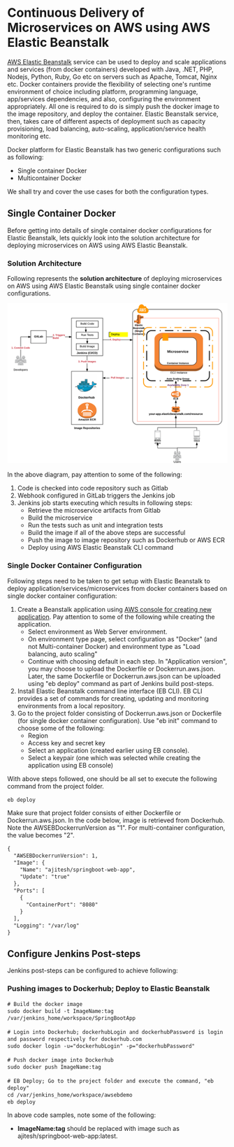 # Continuous Delivery of Microservices on AWS using AWS Elastic Beanstalk

[AWS Elastic Beanstalk](https://aws.amazon.com/documentation/elastic-beanstalk/) service can be used to deploy and scale applications and services (from docker containers) developed with Java, .NET, PHP, Nodejs, Python, Ruby, Go etc on servers such as Apache, Tomcat, Nginx etc. Docker containers provide the flexibility of selecting one's runtime environment of choice including platform, programming language, app/services dependencies, and also, configuring the environment appropriately. All one is required to do is simply push the docker image to the image repository, and deploy the container. Elastic Beanstalk service, then, takes care of different aspects of deployment such as capacity provisioning, load balancing, auto-scaling, application/service health monitoring etc.

Docker platform for Elastic Beanstalk has two generic configurations such as following: 
 - Single container Docker
 - Multicontainer Docker

We shall try and cover the use cases for both the configuration types.

## Single Container Docker

Before getting into details of single container docker configurations for Elastic Beanstalk, lets quickly look into the solution architecture for deploying microservices on AWS using AWS Elastic Beanstalk.

### Solution Architecture

Following represents the **solution architecture** of deploying microservices on AWS using AWS Elastic Beanstalk using single container docker configurations.

![Solution Architecture - Microservices to AWS Elastic Beanstalk](images/aws_eb.png)

In the above diagram, pay attention to some of the following:

 1. Code is checked into code repository such as Gitlab
 2. Webhook configured in GitLab triggers the Jenkins job
 3. Jenkins job starts executing which results in following steps:
    - Retrieve the microservice artifacts from Gitlab
    - Build the microservice
    - Run the tests such as unit and integration tests
    - Build the image if all of the above steps are successful
    - Push the image to image repository such as Dockerhub or AWS ECR
    - Deploy using AWS Elastic Beanstalk CLI command 

### Single Docker Container Configuration

Following steps need to be taken to get setup with Elastic Beanstalk to deploy application/services/microservices from docker containers based on single docker container configuration:

 1. Create a Beanstalk application using [AWS console for creating new application](http://console.aws.amazon.com/elasticbeanstalk/home#/newApplication). Pay attention to some of the following while creating the application.
    - Select environment as Web Server environment.
    - On environment type page, select configuration as "Docker" (and not Multi-container Docker) and environment type as "Load balancing, auto scaling"
    - Continue with choosing default in each step. In "Application version", you may choose to upload the Dockerfile or Dockerrun.aws.json. Later, the same Dockerfile or Dockerrun.aws.json can be uploaded using "eb deploy" command as part of Jenkins build post-steps.
 2. Install Elastic Beanstalk command line interface (EB CLI). EB CLI provides a set of commands for creating, updating and monitoring environments from a local repository.
 3. Go to the project folder consisting of Dockerrun.aws.json or Dockerfile (for single docker container configuration). Use "eb init" command to choose some of the following:
    - Region
    - Access key and secret key
    - Select an application (created earlier using EB console). 
    - Select a keypair (one which was selected while creating the application using EB console)

With above steps followed, one should be all set to execute the following command from the project folder.
```
eb deploy
```
Make sure that project folder consists of either Dockerfile or Dockerrun.aws.json. In the code below, image is retrieved from Dockerhub. Note the AWSEBDockerrunVersion as "1". For multi-container configuration, the value becomes "2".
```
{
  "AWSEBDockerrunVersion": 1,
  "Image": {
    "Name": "ajitesh/springboot-web-app",
    "Update": "true"
  },
  "Ports": [
    {
      "ContainerPort": "8080"
    }
  ],
  "Logging": "/var/log"
}
```

## Configure Jenkins Post-steps

Jenkins post-steps can be configured to achieve following:

### Pushing images to Dockerhub; Deploy to Elastic Beanstalk

```
# Build the docker image
sudo docker build -t ImageName:tag /var/jenkins_home/workspace/SpringBootApp

# Login into Dockerhub; dockerhubLogin and dockerhubPassword is login and password respectively for dockerhub.com
sudo docker login -u="dockerhubLogin" -p="dockerhubPassword"

# Push docker image into Dockerhub
sudo docker push ImageName:tag

# EB Deploy; Go to the project folder and execute the command, "eb deploy"
cd /var/jenkins_home/workspace/awsebdemo
eb deploy
```
In above code samples, note some of the following:
 - **ImageName:tag** should be replaced with image such as ajitesh/springboot-web-app:latest. 

